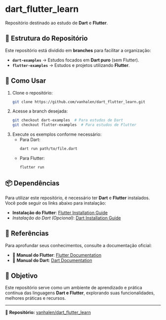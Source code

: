 # dart_flutter_learn

Repositório destinado ao estudo de **Dart** e **Flutter**.

## 📂 Estrutura do Repositório
Este repositório está dividido em **branches** para facilitar a organização:

- **`dart-examples`** → Estudos focados em **Dart puro** (sem Flutter).
- **`flutter-examples`** → Estudos e projetos utilizando **Flutter**.

## 🚀 Como Usar

1. Clone o repositório:
   ```bash
   git clone https://github.com/vanhalen/dart_flutter_learn.git
   ```
2. Acesse a branch desejada:
   ```bash
   git checkout dart-examples  # Para estudos de Dart
   git checkout flutter-examples  # Para estudos de Flutter
   ```
3. Execute os exemplos conforme necessário:
   - Para Dart:
     ```bash
     dart run path/to/file.dart
     ```
   - Para Flutter:
     ```bash
     flutter run
     ```

## 📦 Dependências

Para utilizar este repositório, é necessário ter **Dart** e **Flutter** instalados. Você pode seguir os links abaixo para instalação:

- **Instalação do Flutter**: [Flutter Installation Guide](https://docs.flutter.dev/get-started/install)
- *Instalação do Dart (Opcional)*: [Dart Installation Guide](https://dart.dev/get-dart)

## 📖 Referências

Para aprofundar seus conhecimentos, consulte a documentação oficial:

- 📘 **Manual do Flutter**: [Flutter Documentation](https://docs.flutter.dev/)
- 📘 **Manual do Dart**: [Dart Documentation](https://dart.dev/guides)

## 📌 Objetivo
Este repositório serve como um ambiente de aprendizado e prática contínua das linguagens **Dart e Flutter**, explorando suas funcionalidades, melhores práticas e recursos.

---

📌 **Repositório:** [vanhalen/dart_flutter_learn](https://github.com/vanhalen/dart_flutter_learn)
